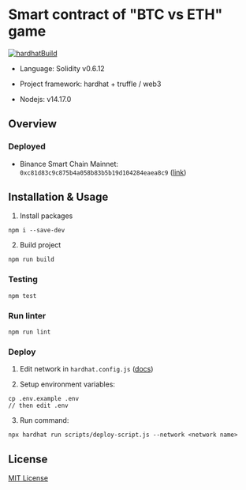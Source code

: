 # Smart contract of "BTC vs ETH" game

[![hardhatBuild](https://github.com/YAY-Games/btc-vs-eth-contract/actions/workflows/hardhatBuild.yaml/badge.svg)](https://github.com/YAY-Games/btc-vs-eth-contract/actions/workflows/hardhatBuild.yaml)

- Language: Solidity v0.6.12

- Project framework: hardhat + truffle / web3

- Nodejs: v14.17.0

## Overview

### Deployed

- Binance Smart Chain Mainnet: ```0xc81d83c9c875b4a058b83b5b19d104284eaea8c9``` ([link](https://bscscan.com/address/0xc81d83c9c875b4a058b83b5b19d104284eaea8c9))

## Installation & Usage

1. Install packages
```
npm i --save-dev
```

2. Build project
```
npm run build
```

### Testing

```
npm test
```

### Run linter

```
npm run lint
```

### Deploy

1. Edit network in ```hardhat.config.js``` ([docs](https://hardhat.org/config/))

2. Setup environment variables:
```
cp .env.example .env
// then edit .env
```

3. Run command:
```
npx hardhat run scripts/deploy-script.js --network <network name>
```

## License

[MIT License](./LICENSE)
